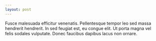 ```yaml
---
layout: post
---
```

Fusce malesuada efficitur venenatis. Pellentesque tempor leo sed massa hendrerit hendrerit. In sed
feugiat est, eu congue elit. Ut porta magna vel felis sodales vulputate. Donec faucibus dapibus lacus
non ornare.